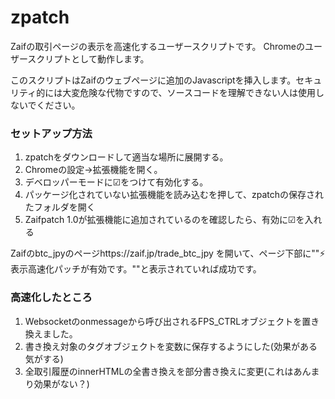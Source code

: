 # zpatch
Zaifの取引ページの表示を高速化するユーザースクリプトです。
Chromeのユーザースクリプトとして動作します。

このスクリプトはZaifのウェブページに追加のJavascriptを挿入します。セキュリティ的には大変危険な代物ですので、ソースコードを理解できない人は使用しないでください。

### セットアップ方法
1. zpatchをダウンロードして適当な場所に展開する。
2. Chromeの設定→拡張機能を開く。
3. デベロッパーモードに☑をつけて有効化する。
4. パッケージ化されていない拡張機能を読み込むを押して、zpatchの保存されたフォルダを開く
5. Zaifpatch 1.0が拡張機能に追加されているのを確認したら、有効に☑を入れる

Zaifのbtc_jpyのページhttps://zaif.jp/trade_btc_jpy を開いて、ページ下部に""⚡表示高速化パッチが有効です。""と表示されていれば成功です。



### 高速化したところ

1. Websocketのonmessageから呼び出されるFPS_CTRLオブジェクトを置き換えました。
2. 書き換え対象のタグオブジェクトを変数に保存するようにした(効果がある気がする)
3. 全取引履歴のinnerHTMLの全書き換えを部分書き換えに変更(これはあんまり効果がない？)

